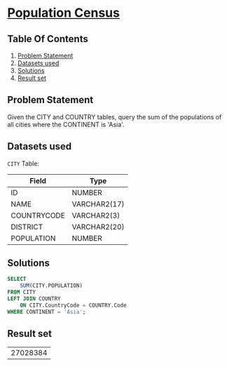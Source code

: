 # [Population Census](https://www.hackerrank.com/challenges/asian-population/)

## Table Of Contents
1. [Problem Statement](#problem-statement)
2. [Datasets used](#datasets-used)
3. [Solutions](#solutions)
4. [Result set](#result-set)

## Problem Statement

Given the CITY and COUNTRY tables, query the sum of the populations of all cities where the CONTINENT is 'Asia'.

## Datasets used

```CITY``` Table:

| Field       | Type         |
| ----------- | ------------ |
| ID          | NUMBER       |
| NAME        | VARCHAR2(17) |
| COUNTRYCODE | VARCHAR2(3)  |
| DISTRICT    | VARCHAR2(20) |
| POPULATION  | NUMBER       |

## Solutions

```sql
SELECT 
    SUM(CITY.POPULATION)
FROM CITY
LEFT JOIN COUNTRY 
    ON CITY.CountryCode = COUNTRY.Code
WHERE CONTINENT = 'Asia';
```

## Result set

|          |
| -------- |
| 27028384 |